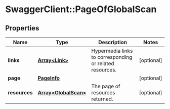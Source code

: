 # SwaggerClient::PageOfGlobalScan

## Properties
Name | Type | Description | Notes
------------ | ------------- | ------------- | -------------
**links** | [**Array&lt;Link&gt;**](Link.md) | Hypermedia links to corresponding or related resources. | [optional] 
**page** | [**PageInfo**](PageInfo.md) |  | [optional] 
**resources** | [**Array&lt;GlobalScan&gt;**](GlobalScan.md) | The page of resources returned. | [optional] 

